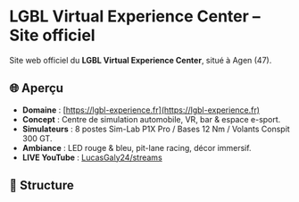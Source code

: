 # LGBL Virtual Experience Center – Site officiel

Site web officiel du **LGBL Virtual Experience Center**, situé à Agen (47).

## 🌐 Aperçu
- **Domaine** : [https://lgbl-experience.fr](https://lgbl-experience.fr)
- **Concept** : Centre de simulation automobile, VR, bar & espace e-sport.
- **Simulateurs** : 8 postes Sim-Lab P1X Pro / Bases 12 Nm / Volants Conspit 300 GT.
- **Ambiance** : LED rouge & bleu, pit-lane racing, décor immersif.
- **LIVE YouTube** : [LucasGaly24/streams](https://www.youtube.com/@LucasGaly24/streams)

## 📁 Structure
